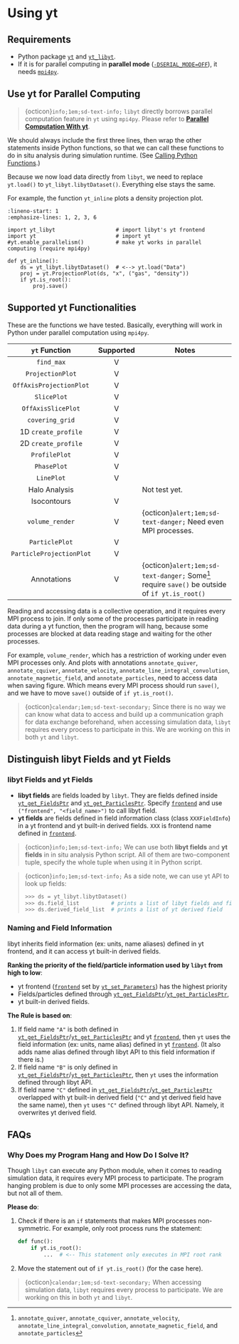 # Using yt

## Requirements
- Python package [`yt`](https://yt-project.org/) and [`yt_libyt`](https://github.com/data-exp-lab/yt_libyt).
- If it is for parallel computing in **parallel mode** ([`-DSERIAL_MODE=OFF`](../how-to-install/details.md#-dserial_mode-off)), it needs [`mpi4py`](https://mpi4py.readthedocs.io/en/stable/install.html#installation).

## Use yt for Parallel Computing
> {octicon}`info;1em;sd-text-info;` `libyt` directly borrows parallel computation feature in `yt` using `mpi4py`. Please refer to [**Parallel Computation With yt**](https://yt-project.org/doc/analyzing/parallel_computation.html#parallel-computation-with-yt).

We should always include the first three lines, then wrap the other statements inside Python functions, 
so that we can call these functions to do in situ analysis during simulation runtime. (See [Calling Python Functions](../libyt-api/run-python-function.md#yt_run_function-yt_run_functionarguments----call-python-function).)

Because we now load data directly from `libyt`, we need to replace `yt.load()` to `yt_libyt.libytDataset()`.
Everything else stays the same.

For example, the function `yt_inline` plots a density projection plot.
```{code-block} python
:lineno-start: 1
:emphasize-lines: 1, 2, 3, 6

import yt_libyt                   # import libyt's yt frontend
import yt                         # import yt
#yt.enable_parallelism()          # make yt works in parallel computing (require mpi4py)

def yt_inline():
    ds = yt_libyt.libytDataset()  # <--> yt.load("Data")
    proj = yt.ProjectionPlot(ds, "x", ("gas", "density"))
    if yt.is_root():
        proj.save()
```

## Supported yt Functionalities
These are the functions we have tested.
Basically, everything will work in Python under parallel computation using `mpi4py`. 

|       `yt` Function      | Supported | Notes                                                               |
|:------------------------:|:---------:|---------------------------------------------------------------------|
| `find_max`               |     V     |                                                                     |
| `ProjectionPlot`         |     V     |                                                                     |
| `OffAxisProjectionPlot`  |     V     |                                                                     |
| `SlicePlot`              |     V     |                                                                     |
| `OffAxisSlicePlot`       |     V     |                                                                     |
| `covering_grid`          |     V     |                                                                     |
| 1D `create_profile`      |     V     |                                                                     |
| 2D `create_profile`      |     V     |                                                                     |
| `ProfilePlot`            |     V     |                                                                     |
| `PhasePlot`              |     V     |                                                                     |
| `LinePlot`               |     V     |                                                                     |
| Halo Analysis            |           | Not test yet.                                                       |
| Isocontours              |     V     |                                                                     |
| `volume_render`          |     V     | {octicon}`alert;1em;sd-text-danger;` Need even MPI processes.                                  |
| `ParticlePlot`           |     V     |                                                                     |
| `ParticleProjectionPlot` |     V     |                                                                     |
| Annotations              |     V     | {octicon}`alert;1em;sd-text-danger;` Some[^1] require `save()` be outside of `if yt.is_root()` |

Reading and accessing data is a collective operation, and it requires every MPI process to join.
If only some of the processes participate in reading data during a yt function, then the program will hang, 
because some processes are blocked at data reading stage and waiting for the other processes.

For example, `volume_render`, which has a restriction of working under even MPI processes only.
And plots with annotations `annotate_quiver`, `annotate_cquiver`, `annotate_velocity`, `annotate_line_integral_convolution`, 
`annotate_magnetic_field`, and `annotate_particles`, need to access data when saving figure. 
Which means every MPI process should run `save()`, and we have to move `save()` outside of `if yt.is_root()`.

> {octicon}`calendar;1em;sd-text-secondary;` Since there is no way we can know what data to access and build up a communication graph for data exchange beforehand,
> when accessing simulation data, `libyt` requires every process to participate in this.
> We are working on this in both `yt` and `libyt`.

## Distinguish libyt Fields and yt Fields

### libyt Fields and yt Fields
- **libyt fields** are fields loaded by `libyt`. They are fields defined inside [`yt_get_FieldsPtr`](../libyt-api/field/yt_get_fieldsptr.md#yt_get_fieldsptr) and [`yt_get_ParticlesPtr`](../libyt-api/yt_get_particlesptr.md#yt_get_particlesptr).
  Specify [`frontend`](../libyt-api/yt_set_parameters.md#yt_param_yt) and use `("frontend", "<field_name>")` to call libyt field.
- **yt fields** are fields defined in field information class (class `XXXFieldInfo`) in a yt frontend and yt built-in derived fields. `XXX` is frontend name defined in [`frontend`](../libyt-api/yt_set_parameters.md#yt_param_yt).
    
> {octicon}`info;1em;sd-text-info;` We can use both **libyt fields** and **yt fields** in in situ analysis Python script. All of them are two-component tuple, specify the whole tuple when using it in Python script. 

> {octicon}`info;1em;sd-text-info;` As a side note, we can use yt API to look up fields:
> ```python
> >>> ds = yt_libyt.libytDataset()
> >>> ds.field_list          # prints a list of libyt fields and field information class in a frontend
> >>> ds.derived_field_list  # prints a list of yt derived field
> ```

### Naming and Field Information
libyt inherits field information (ex: units, name aliases) defined in yt frontend, and it can access yt built-in derived fields.

**Ranking the priority of the field/particle information used by `libyt` from high to low**:
 - yt frontend ([`frontend`](../libyt-api/yt_set_parameters.md#yt_param_yt) set by [`yt_set_Parameters`](../libyt-api/yt_set_parameters.md#yt_set_parameters)) has the highest priority
 - Fields/particles defined through [`yt_get_FieldsPtr`](../libyt-api/field/yt_get_fieldsptr.md#yt_get_fieldsptr)/[`yt_get_ParticlesPtr`](../libyt-api/yt_get_particlesptr.md#yt_get_particlesptr), 
 - yt built-in derived fields.

**The Rule is based on**:
1. If field name `"A"` is both defined in [`yt_get_FieldsPtr`](../libyt-api/field/yt_get_fieldsptr.md#yt_get_fieldsptr)/[`yt_get_ParticlesPtr`](../libyt-api/yt_get_particlesptr.md#yt_get_particlesptr) and yt [`frontend`](../libyt-api/yt_set_parameters.md#yt_param_yt), then `yt` uses the field information (ex: units, name alias) defined in yt [`frontend`](../libyt-api/yt_set_parameters.md#yt_param_yt). (It also adds name alias defined through libyt API to this field information if there is.)
2. If field name `"B"` is only defined in [`yt_get_FieldsPtr`](../libyt-api/field/yt_get_fieldsptr.md#yt_get_fieldsptr)/[`yt_get_ParticlesPtr`](../libyt-api/yt_get_particlesptr.md#yt_get_particlesptr), then `yt` uses the information defined through libyt API.
3. If field name `"C"` defined in [`yt_get_FieldsPtr`](../libyt-api/field/yt_get_fieldsptr.md#yt_get_fieldsptr)/[`yt_get_ParticlesPtr`](../libyt-api/yt_get_particlesptr.md#yt_get_particlesptr) overlapped with yt built-in derived field (`"C"` and yt derived field have the same name), then `yt` uses `"C"` defined through libyt API. Namely, it overwrites yt derived field.

## FAQs

### Why Does my Program Hang and How Do I Solve It?
Though `libyt` can execute any Python module, when it comes to reading simulation data, it requires every MPI process to participate.
The program hanging problem is due to only some MPI processes are accessing the data, but not all of them.

**Please do**:
1. Check if there is an `if` statements that makes MPI processes non-symmetric. For example, only root process runs the statement:
    ```python
    def func():
        if yt.is_root():
            ...  # <-- This statement only executes in MPI root rank
    ```
2. Move the statement out of `if yt.is_root()` (for the case here).

> {octicon}`calendar;1em;sd-text-secondary;` When accessing simulation data, `libyt` requires every process to participate.
> We are working on this in both `yt` and `libyt`.


[^1]: `annotate_quiver`, `annotate_cquiver`, `annotate_velocity`, `annotate_line_integral_convolution`, `annotate_magnetic_field`, and `annotate_particles`
